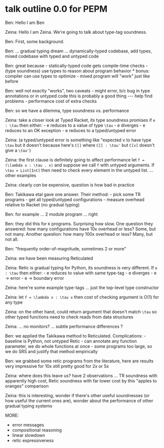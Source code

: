 talk outline 0.0 for PEPM
===

Ben: Hello I am Ben

Zeina: Hello I am Zeina. We're going to talk about type-tag soundness.

Ben: First, some background.

Ben: ... gradual typing dream ... dynamically-typed codebase, add types,
     mixed codebase with typed and untyped code

Ben: great because
     - statically-typed code gets compile-time checks
     - (type soundness) use types to reason about program behavior
       * bonus: compiler can use types to optimize
     - mixed program will "work" just like before

Ben: well not exactly "works", two caveats
     - might error, b/c bug in type annotations or in untyped code
       this is probably a good thing --- help find problems
     - performance cost of extra checks

Ben: so we have a dilemma, type soundness vs. performance

Zeina: take a closer look at Typed Racket, its type soundness promises
       if `e : \tau` then either:
       - e reduces to a value of type `\tau`
       - e diverges
       - e reduces to an OK exception
       - e reduces to a typed/untyped error

Zeina: (a typed/untyped error is something like "expected v to have type `\tau`
       but it doesn't because here's `C[]` where `C[] : \tau'` but `C[v]` doesn't
       give a `\tau'`)

Zeina: the first clause is definitely going to affect performance
       let `f = (\lambda x : \tau . x)` and suppose we call `f` with untyped
       arguments. If `\tau = List[Int]` then need to check every element
       in the untyped list. ... other examples

Zeina: clearly _can_ be expensive, question is how bad in practice

Ben: Takikawa etal gave one answer. Their method:
     - pick some TR programs
     - get all typed/untyped configurations
     - measure overhead relative to Racket (no gradual typing)

Ben: for example ... 2 module program ... right

Ben: they did this for `K` programs. Surprising how slow.
     One question they answered: how many configurations have 10x overhead or less?
     Some, but not many. Another question: how many 100x overhead or less?
     Many, but not all.

Ben: "frequently order-of-magnitude, sometimes 2 or more"

Zeina: we have been measuring Reticulated

Zeina: Retic is gradual typing for Python, its soundness is very different.
       If `e : \tau` then either:
       - e reduces to value with same type-tag
       - e diverges
       - e -> error
       - e -> boundary error

Zeina: here're some example type-tags ... just the top-level type constructor

Zeina: let `f = \lambda x : \tau x` then cost of checking argument is O(1)
       for any type

Zeina: on the other hand, could return argument that doesn't match `\tau`
       so other typed functions need to check reads from data structures

Zeina: ... no monitors? ... subtle performance differences ?

Ben: we applied the Takikawa method to Reticulated. Complications:
     - baseline is Python, not untyped Retic
     - can annotate any function parameter, we do whole functions at once
     - some programs too large, so we do SRS and justify that method empirically

Ben: we grabbed some retic programs from the literature, here are results
     very impressive for 10x
     still pretty good for 2x or 5x

Zeina: where does this leave us?
       have 2 observations ... TR soundness with apparently high cost,
       Retic soundness with far lower cost by this "apples to oranges" comparison

Zeina: this is interesting, wonder if there's other useful soundnesses (or how
       useful the current ones are), wonder about the performance of other
       gradual typing systems

MORE:
  - error messages
  - compositional reasoning
  - linear slowdown
  - retic expressiveness
